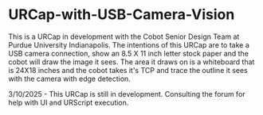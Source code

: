 # URCap-with-USB-Camera-Vision
This is a URCap in development with the Cobot Senior Design Team at Purdue University Indianapolis. The intentions of this URCap are to take a USB camera connection, show an 8.5 X 11 inch letter stock paper and the cobot will draw the image it sees. 
The area it draws on is a whiteboard that is 24X18 inches and the cobot takes it's TCP and trace the outline it sees with the camera with edge detection. 

3/10/2025 - This URCap is still in development. Consulting the forum for help with UI and URScript execution. 
